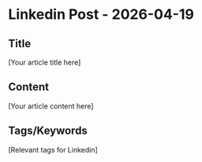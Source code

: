 # Linkedin Post - 2026-04-19

## Title
[Your article title here]

## Content
[Your article content here]

## Tags/Keywords
[Relevant tags for Linkedin]
